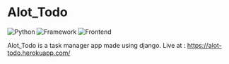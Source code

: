 # Alot_Todo
![Python](https://img.shields.io/badge/Python-3.8-blueviolet)
![Framework](https://img.shields.io/badge/Framework-Django-red)
![Frontend](https://img.shields.io/badge/Frontend-HTML/CSS-green)

Alot_Todo is a task manager app made using django.
Live at : https://alot-todo.herokuapp.com/